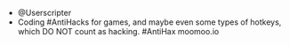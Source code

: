 - @Userscripter
- Coding #AntiHacks for games, and maybe even some types of hotkeys, which DO NOT count as hacking. #AntiHax moomoo.io
